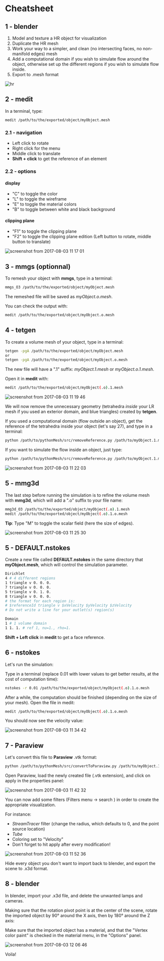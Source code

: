 # Cheatsheet

## 1 - blender
1. Model and texture a HR object for visualization
2. Duplicate the HR mesh
3. Work your way to a simpler, and clean (no intersecting faces, no non-manifold edges) mesh
4. Add a computational domain if you wish to simulate flow around the object, otherwise set up the different regions if you wish to simulate flow inside.
5. Export to .mesh format

![hr](https://user-images.githubusercontent.com/11873158/28914662-d3634c98-783c-11e7-9149-38c1fe100d3a.png)

## 2 - medit
In a terminal, type:
```bash
medit /path/to/the/exported/object/myObject.mesh
```
### 2.1 - navigation
* Left click to rotate
* Right click for the menu
* Middle click to translate
* **Shift + click** to get the reference of an element
### 2.2 - options
#### display
* "C" to toggle the color
* "L" to toggle the wireframe
* "E" to toggle the material colors
* "B" to toggle between white and black background
#### clipping plane
* "F1" to toggle the clipping plane
* "F2" to toggle the clipping plane edition (Left button to rotate, middle button to translate)

![screenshot from 2017-08-03 11 17 01](https://user-images.githubusercontent.com/11873158/28914853-6d71302a-783d-11e7-8e4d-38d4ff11ee43.png)

## 3 - mmgs (optionnal)
To remesh your object with **mmgs**, type in a terminal:
```bash
mmgs_O3 /path/to/the/exported/object/myObject.mesh
```
The remeshed file will be saved as *myObject.o.mesh*.

You can check the output with:
```bash
medit /path/to/the/exported/object/myObject.o.mesh
```

## 4 - tetgen
To create a volume mesh of your object, type in a terminal:
```bash
tetgen -pgA /path/to/the/exported/object/myObject.mesh
or
tetgen -pgA /path/to/the/exported/object/myObject.o.mesh
```
The new file will have a ".1" suffix: *myObject.1.mesh* or *myObject.o.1.mesh*.

Open it in **medit** with:
```bash
medit /path/to/the/exported/object/myObject(.o).1.mesh
```

![screenshot from 2017-08-03 11 19 46](https://user-images.githubusercontent.com/11873158/28914963-cc68eaf0-783d-11e7-8a2c-d17a8a271665.png)

We will now remove the unnecessary geometry (tetrahedra *inside* your LR mesh if you used an exterior domain, and blue triangles) created by **tetgen**.

If you used a computational domain (flow outside an object), get the reference of the tetrahedra inside your object (let's say 27), and type in a terminal:
```bash
python /path/to/pythonMesh/src/removeReference.py /path/to/myObject.1.mesh 27
```
If you want to simulate the flow inside an object, just type:
```bash
python /path/to/pythonMesh/src/removeReference.py /path/to/myObject.1.mesh 0
```

![screenshot from 2017-08-03 11 22 03](https://user-images.githubusercontent.com/11873158/28915051-293fc6e0-783e-11e7-98ac-526e1169c137.png)

## 5 - mmg3d
The last step before running the simulation is to refine the volume mesh with **mmg3d**, which will add a ".o" suffix to your file name:
```bash
mmg3d_O3 /path/to/the/exported/object/myObject(.o).1.mesh
medit /path/to/the/exported/object/myObject(.o).1.o.mesh
```
**Tip**: Type "M" to toggle the scalar field (here the size of edges).

![screenshot from 2017-08-03 11 25 30](https://user-images.githubusercontent.com/11873158/28915198-a858d606-783e-11e7-86b7-a38859882d14.png)

## 5 - DEFAULT.nstokes
Create a new file called **DEFAULT.nstokes** in the same directory that **myObject.mesh**, which will control the simulation parameter.
```bash
Dirichlet
4 # 4 different regions
1 triangle v 0. 0. 0. 
7 triangle v 0. 0. 0.
5 triangle v 0. 1. 0.
8 triangle v 0. 0. 0.
# the format for each region is:
# $referenceId triangle v $xVelocity $yVelocity $zVelocity
# Do not write a line for your outlet(s) region(s)

Domain
1 # 1 volume domain
1 1. 1. # ref 1, nu=1., rho=1.
```
**Shift + Left click** in **medit** to get a face reference.

## 6 - nstokes
Let's run the simulation:

Type in a terminal (replace 0.01 with lower values to get better results, at the cost of computation time):
```bash
nstokes -r 0.01 /path/to/the/exported/object/myObject(.o).1.o.mesh
```
After a while, the computation should be finished (depending on the size of your mesh). Open the file in medit:
```bash
medit /path/to/the/exported/object/myObject(.o).1.o.mesh
```
You should now see the velocity value:

![screenshot from 2017-08-03 11 34 42](https://user-images.githubusercontent.com/11873158/28915566-d45dd1c4-783f-11e7-98c0-454f51570177.png)

## 7 - Paraview
Let's convert this file to **Paraview** .vtk format:
```bash
python /path/to/pythonMesh/src/convertToParaview.py /path/to/myObject.1.d.o.mesh
```
Open Paraview, load the newly created file (.vtk extension), and click on apply in the properties panel:

![screenshot from 2017-08-03 11 42 32](https://user-images.githubusercontent.com/11873158/28916434-7c6954b8-7842-11e7-8304-bfdafc54d6ed.png)

You can now add some filters (Filters menu -> search ) in order to create the appropriate visualization. 

For instance: 
* *StreamTracer* filter (change the radius, which defaults to 0, and the point source location)
* *Tube*
* Coloring set to "Velocity"
* Don't forget to hit apply after every modification!


![screenshot from 2017-08-03 11 52 36](https://user-images.githubusercontent.com/11873158/28916396-5f876678-7842-11e7-8cfa-90d2074b4165.png)

Hide every object you don't want to import back to blender, and export the scene to .x3d format.

## 8 - blender
In blender, import your .x3d file, and delete the unwanted lamps and cameras.

Making sure that the rotation pivot point is at the center of the scene, rotate the imported object by 90° around the X axis, then by 180° around the Z axis:

Make sure that the imported object has a material, and that the "Vertex color paint" is checked in the material menu, in the "Options" panel.

![screenshot from 2017-08-03 12 06 46](https://user-images.githubusercontent.com/11873158/28916977-474c15ac-7844-11e7-9f20-c6200f3555fa.png)

Voila!

